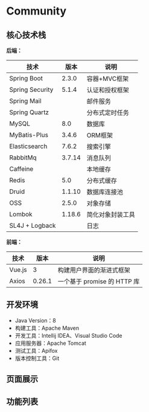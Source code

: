 # Community

## 核心技术栈

**后端：**

| 技术            | 版本   | 说明             |
| --------------- | ------ | ---------------- |
| Spring Boot     | 2.3.0  | 容器+MVC框架     |
| Spring Security | 5.1.4  | 认证和授权框架   |
| Spring Mail     |        | 邮件服务         |
| Spring Quartz   |        | 分布式定时任务   |
| MySQL           | 8.0    | 数据库           |
| MyBatis-Plus    | 3.4.6  | ORM框架          |
| Elasticsearch   | 7.6.2  | 搜索引擎         |
| RabbitMq        | 3.7.14 | 消息队列         |
| Caffeine        |        | 本地缓存         |
| Redis           | 5.0    | 分布式缓存       |
| Druid           | 1.1.10 | 数据库连接池     |
| OSS             | 2.5.0  | 对象存储         |
| Lombok          | 1.18.6 | 简化对象封装工具 |
| SL4J + Logback  |        | 日志             |



**前端：**

| 技术   | 版本   | 说明                        |
| ------ | ------ | --------------------------- |
| Vue.js | 3      | 构建用户界面的渐进式框架    |
| Axios  | 0.26.1 | 一个基于 promise 的 HTTP 库 |



## 开发环境

- Java Version：8
- 构建工具：Apache Maven
- 开发工具：Intellij IDEA、Visual Studio Code
- 应用服务器：Apache Tomcat
- 测试工具：Apifox
- 版本控制工具：Git



## 页面展示





## 功能列表



